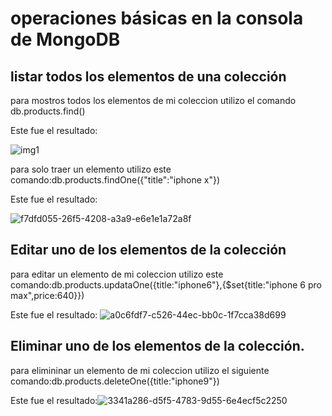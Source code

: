 # operaciones básicas en la consola de MongoDB
## listar todos los elementos de una colección
 para mostros todos los elementos de  mi coleccion  utilizo el comando  db.products.find()

 Este fue el resultado:
 
 ![img1](https://user-images.githubusercontent.com/127431125/235268201-c92d20d9-0d4f-47a9-ac57-3dbcfa939245.jpg)
 
para solo traer  un elemento utilizo este comando:db.products.findOne({"title":"iphone x"})

Este fue el resultado:

![f7dfd055-26f5-4208-a3a9-e6e1e1a72a8f](https://user-images.githubusercontent.com/127431125/235272166-ff47c9a7-5cb2-462d-8ca0-43aed8f846aa.jpg)


## Editar uno de los elementos de la colección
para editar un elemento de mi coleccion  utilizo este comando:db.products.updataOne({title:"iphone6"},{$set{title:"iphone 6 pro max",price:640}}) 

Este fue el resultado:
![a0c6fdf7-c526-44ec-bb0c-1f7cca38d699](https://user-images.githubusercontent.com/127431125/235272868-1c1c39f4-4720-4640-8681-e4b170e45ca4.jpg)

## Eliminar uno de los elementos de la colección.

para elimininar un elemento de mi coleccion utilizo el siguiente comando:db.products.deleteOne({title:"iphone9"})

Este fue el resultado:![3341a286-d5f5-4783-9d55-6e4ecf5c2250](https://user-images.githubusercontent.com/127431125/235272919-6a774810-859f-4caf-89fd-90d02fbaf628.jpg)

